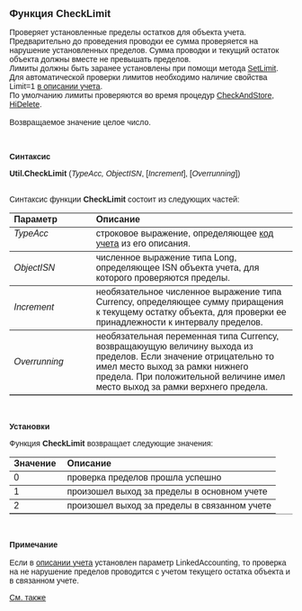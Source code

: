 <html>
<head>
<title>CheckLimit</title>
</head>

<body>

<p><strong><font size="4" face="Arial">Функция CheckLimit</font></strong></p>

<p><font face="Arial">Проверяет установленные пределы остатков для 
объекта учета. Предварительно до проведения проводки ее сумма проверяется на 
нарушение установленных пределов. Сумма проводки и текущий остаток объекта 
должны вместе не превышать пределов. <br>
Лимиты должны быть заранее установлены при помощи метода <a href="SetLimit.html">
SetLimit</a>. <br>
Для автоматической проверки лимитов необходимо наличие свойства Limit=1 <a href="../../../Defs/Accounting.html">
в описании учета</a>. <br>
По умолчанию лимиты проверяются во время процедур <a href="../../ASDOC/CheckAndStore.html">
CheckAndStore</a>, <a href="../../ASDOC/HiDelete.html">HiDelete</a>.<br>
<br>
Возвращаемое значение целое число.</font></p>

<p>&nbsp;</p>

<p class="label"><font face="Arial"><b>Синтаксис</b></font></p>

<p><font face="Arial"><strong>Util.CheckLimit</strong> (<em>TypeAcc, 
ObjectISN</em>, [<em>Increment</em>], [<i>Overrunning</i>])</font></p>

<p><font face="Arial"><br>
Синтаксис функции <strong>CheckLimit</strong> состоит из следующих частей:</font></p>

<table border="1" cellPadding="5" cols="2" frame="below" rules="rows">
<TBODY>
  <tr vAlign="top">
    <td class="label" width="29%"><font face="Arial"><b>Параметр</b></font></td>
    <td class="label" width="71%"><font face="Arial"><strong>Описание</strong></font></td>
  </tr>
  <tr vAlign="top">
    <td width="29%"><font face="Arial"><em>TypeAcc</em></font></td>
    <td width="71%"><font face="Arial">строковое выражение, 
	определяющее <a href="../../../Defs/Accounting.html">код учета</a> из его 
	описания.</font></td>
  </tr>
  <tr>
    <td width="29%"><font face="Arial"><em>ObjectISN</em></font></td>
    <td width="71%"><font face="Arial">численное выражение типа Long, 
	определяющее ISN объекта учета, для которого проверяются пределы.</font></td>
  </tr>
</TBODY>
  <tr>
    <td width="29%"><font face="Arial"><em>Increment</em></font></td>
    <td width="71%"><font face="Arial">необязательное численное 
	выражение типа Currency, определяющее сумму приращения к текущему остатку 
	объекта, для проверки ее принадлежности к интервалу пределов.</font></td>
  </tr>
  <tr>
    <td width="29%"><font face="Arial"><i>Overrunning</i></font></td>
    <td width="71%"><font face="Arial">необязательная переменная типа 
	Currency, возвращаюущую величину выхода из пределов. Если значение 
	отрицательно то имел место выход за рамки нижнего прeдела. При положительной 
	величине имел место выход за рамки верхнего прeдела.&nbsp;</font></td>
  </tr>
</table>

<p class="label">&nbsp;</p>

<p class="label"><font face="Arial"><b>Установки</b></font></p>

<p><font face="Arial">Функция <strong>CheckLimit</strong>
возвращает следующие значения:</font></p>

<table border="1" cellPadding="5" cols="2" frame="below" rules="rows">
<TBODY>
  <tr vAlign="top">
    <td class="label" width="20%"><font face="Arial"><strong>Значение</strong></font></td>
    <td class="label" width="80%"><font face="Arial"><strong>Описание</strong></font></td>
  </tr>
  <tr>
    <td width="20%"><font face="Arial">0</font></td>
    <td width="80%"><font face="Arial">проверка пределов прошла 
	успешно</font></td>
  </tr>
  <tr>
    <td width="20%"><font face="Arial">1</font></td>
    <td width="80%"><font face="Arial">произошел выход за пределы в 
	основном учете</font></td>
  </tr>
  <tr>
    <td width="20%"><font face="Arial">2</font></td>
    <td width="80%"><font face="Arial">произошел выход за пределы в 
	связанном учете</font></td>
  </tr>
</table>

<p class="label"><b><font face="Arial">&nbsp;</font></b></p>

<p class="label"><font face="Arial"><b>Примечание<br>
</b><br>
Если в <a href="../../../Defs/Accounting.html">описании учета</a>
установлен параметр LinkedAccounting, то проверка на не нарушение пределов 
проводится с учетом текущего остатка объекта и в связанном учете.</font></p>

<p class="label"><a href="SetLimit.html"><font face="Arial">См. также</font></a></p>
</body>
</html>
